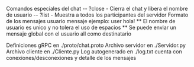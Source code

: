 Comandos especiales del chat
-- ?close - Cierra el chat y libera el nombre de usuario
-- ?list - Muestra a todos los participantes del servidor
Formato de los mensajes
usuario mensaje
ejemplo: user hola!
** El nombre de usuario es unico y no tolera el uso de espacios
** Se puede enviar un mensaje global con el usuario all como destinatario

Definiciones gRPC en ./proto/chat.proto
Archivo servidor en ./Servidor.py
Archivo cliente en ./Cliente.py
Log autogenerado en ./log.txt cuenta con conexiones/desconexiones y detalle de los mensajes
